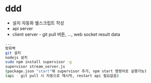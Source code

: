 # ddd
* 설치 자동화 쉘스크립트 작성
* api server
* client server - git pull 버튼, ..., web socket result data
```bash
...
방화벽
git 설치
nodejs 설치
sudo npm install supervisor -g
supervisor stream_server.js
(package.json "start"에 supervisor 추가, npm start 명령어로 실행가능)
(api - git pull 시 자동으로 재시작, restart api 필요없음)
```
